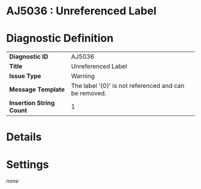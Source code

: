 # AJ5036 : Unreferenced Label

<style>
    .header{
        font-weight: bold;
        text-align: left;
    }
</style>

# Diagnostic Definition

<table>
  <tr>
    <td class="header">Diagnostic ID</td>
    <td>AJ5036</td>
  </tr>
  <tr>
    <td class="header">Title</td>
    <td>Unreferenced Label</td>
  </tr>
  <tr>
    <td class="header">Issue Type</td>
    <td>Warning</td>
  </tr>
  <tr>
    <td class="header">Message Template</td>
    <td>The label '{0}' is not referenced and can be removed.</td>
  </tr>
  <tr>
    <td class="header">Insertion String Count</td>
    <td>1</td>
  </tr>
</table>

# Details



# Settings

*none*


